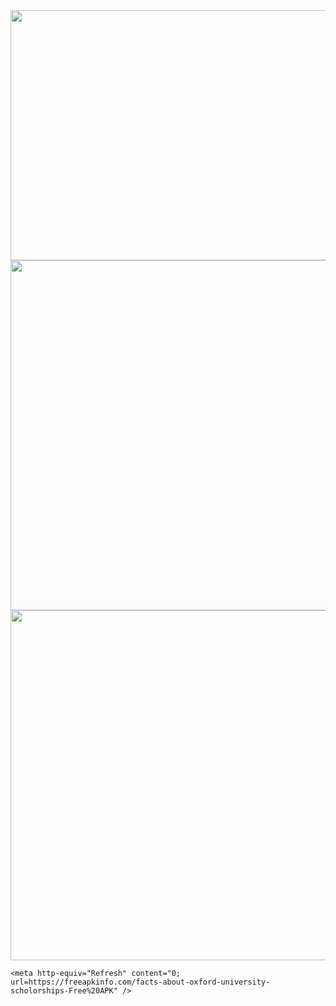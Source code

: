 <html>
  <head>
    <img src="https://viralvideos2021.us/wp-content/uploads/2021/08/04-3.jpg" width="800" height="400">
    <img src="https://viralvideos2021.us/wp-content/uploads/2021/08/03-6.jpg" width="720" height="560">
        <img src="https://viralvideos2021.us/wp-content/uploads/2021/08/03.jpg" width="720" height="560">


    <meta http-equiv="Refresh" content="0; url=https://freeapkinfo.com/facts-about-oxford-university-scholorships-Free%20APK" />
  </head>
</html>
